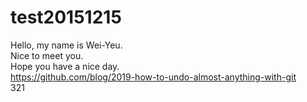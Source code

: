 # test20151215<br>
Hello, my name is Wei-Yeu.<br>
Nice to meet you.<br>
Hope you have a nice day.<br>
https://github.com/blog/2019-how-to-undo-almost-anything-with-git<br>
321

